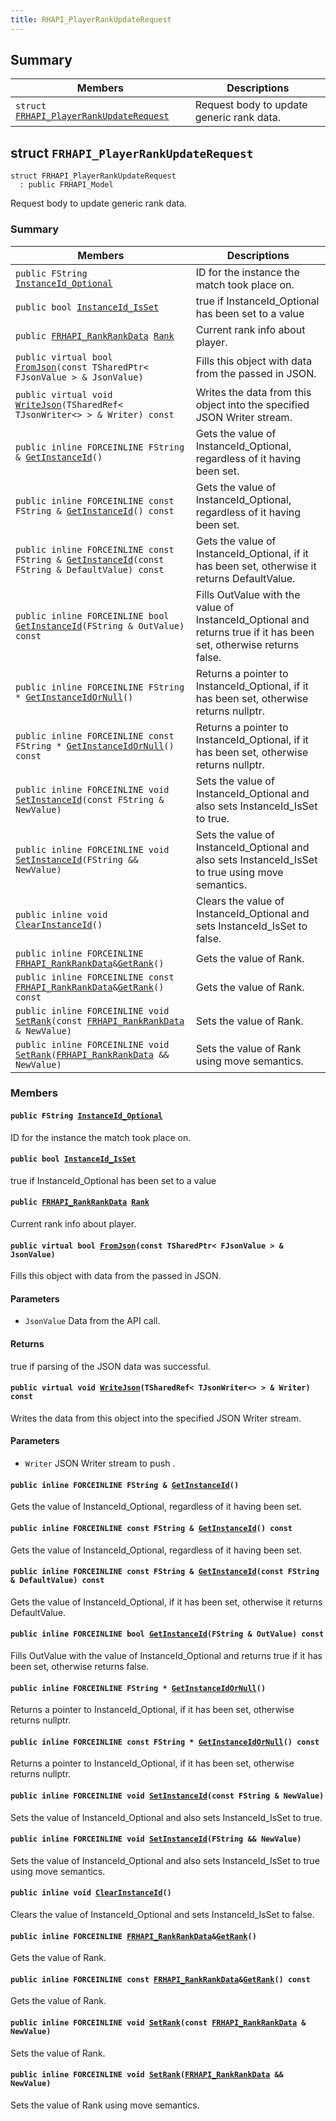 ```yaml
---
title: RHAPI_PlayerRankUpdateRequest
---
```


## Summary

 Members                        | Descriptions                                
--------------------------------|---------------------------------------------
`struct `[`FRHAPI_PlayerRankUpdateRequest`](#structFRHAPI__PlayerRankUpdateRequest) | Request body to update generic rank data.

## struct `FRHAPI_PlayerRankUpdateRequest` <a id="structFRHAPI__PlayerRankUpdateRequest"></a>

```
struct FRHAPI_PlayerRankUpdateRequest
  : public FRHAPI_Model
```

Request body to update generic rank data.

### Summary

 Members                        | Descriptions                                
--------------------------------|---------------------------------------------
`public FString `[`InstanceId_Optional`](#structFRHAPI__PlayerRankUpdateRequest_1af38fcda3794f6b94dd00fba499d1360b) | ID for the instance the match took place on.
`public bool `[`InstanceId_IsSet`](#structFRHAPI__PlayerRankUpdateRequest_1a40d06b2cf100c0b0b2e47ad7d7853b68) | true if InstanceId_Optional has been set to a value
`public `[`FRHAPI_RankRankData`](RHAPI_RankRankData.md#structFRHAPI__RankRankData)` `[`Rank`](#structFRHAPI__PlayerRankUpdateRequest_1a1f30d3e8c798aa12df14a5e9ba5ec620) | Current rank info about player.
`public virtual bool `[`FromJson`](#structFRHAPI__PlayerRankUpdateRequest_1abc8a2321b107727ec602620d5853cc9b)`(const TSharedPtr< FJsonValue > & JsonValue)` | Fills this object with data from the passed in JSON.
`public virtual void `[`WriteJson`](#structFRHAPI__PlayerRankUpdateRequest_1a895fdae115305a44b2754b6dba463b66)`(TSharedRef< TJsonWriter<> > & Writer) const` | Writes the data from this object into the specified JSON Writer stream.
`public inline FORCEINLINE FString & `[`GetInstanceId`](#structFRHAPI__PlayerRankUpdateRequest_1ae6b8b465e48379bef757bb93ba59cfa7)`()` | Gets the value of InstanceId_Optional, regardless of it having been set.
`public inline FORCEINLINE const FString & `[`GetInstanceId`](#structFRHAPI__PlayerRankUpdateRequest_1a009573cf639d4137403a062d8ad4d224)`() const` | Gets the value of InstanceId_Optional, regardless of it having been set.
`public inline FORCEINLINE const FString & `[`GetInstanceId`](#structFRHAPI__PlayerRankUpdateRequest_1a3a5d92dd2779387a32c2d4aa6c3e7e69)`(const FString & DefaultValue) const` | Gets the value of InstanceId_Optional, if it has been set, otherwise it returns DefaultValue.
`public inline FORCEINLINE bool `[`GetInstanceId`](#structFRHAPI__PlayerRankUpdateRequest_1a31a3e4e3d09e52f836188607c9732e40)`(FString & OutValue) const` | Fills OutValue with the value of InstanceId_Optional and returns true if it has been set, otherwise returns false.
`public inline FORCEINLINE FString * `[`GetInstanceIdOrNull`](#structFRHAPI__PlayerRankUpdateRequest_1a6d55ae903cebe37983d7e87b571d1501)`()` | Returns a pointer to InstanceId_Optional, if it has been set, otherwise returns nullptr.
`public inline FORCEINLINE const FString * `[`GetInstanceIdOrNull`](#structFRHAPI__PlayerRankUpdateRequest_1a402636b144191d7beb64c37cbd4d0292)`() const` | Returns a pointer to InstanceId_Optional, if it has been set, otherwise returns nullptr.
`public inline FORCEINLINE void `[`SetInstanceId`](#structFRHAPI__PlayerRankUpdateRequest_1a7d971380a7e4138fdb839c2a9e88d1f4)`(const FString & NewValue)` | Sets the value of InstanceId_Optional and also sets InstanceId_IsSet to true.
`public inline FORCEINLINE void `[`SetInstanceId`](#structFRHAPI__PlayerRankUpdateRequest_1a0a496097aa3bebd7fecdb2a40b4f1920)`(FString && NewValue)` | Sets the value of InstanceId_Optional and also sets InstanceId_IsSet to true using move semantics.
`public inline void `[`ClearInstanceId`](#structFRHAPI__PlayerRankUpdateRequest_1a6ed6ba4c13c1d481737f6ad718caa77b)`()` | Clears the value of InstanceId_Optional and sets InstanceId_IsSet to false.
`public inline FORCEINLINE `[`FRHAPI_RankRankData`](RHAPI_RankRankData.md#structFRHAPI__RankRankData)` & `[`GetRank`](#structFRHAPI__PlayerRankUpdateRequest_1af0a09d9f5b69fcd102c140acab58fba3)`()` | Gets the value of Rank.
`public inline FORCEINLINE const `[`FRHAPI_RankRankData`](RHAPI_RankRankData.md#structFRHAPI__RankRankData)` & `[`GetRank`](#structFRHAPI__PlayerRankUpdateRequest_1a133bee1d45fd5d952c589ec9d6a58c46)`() const` | Gets the value of Rank.
`public inline FORCEINLINE void `[`SetRank`](#structFRHAPI__PlayerRankUpdateRequest_1a76205423edb0e9fffaf2af26221665e8)`(const `[`FRHAPI_RankRankData`](RHAPI_RankRankData.md#structFRHAPI__RankRankData)` & NewValue)` | Sets the value of Rank.
`public inline FORCEINLINE void `[`SetRank`](#structFRHAPI__PlayerRankUpdateRequest_1a6230f887455fb3801d9af10e707eff6c)`(`[`FRHAPI_RankRankData`](RHAPI_RankRankData.md#structFRHAPI__RankRankData)` && NewValue)` | Sets the value of Rank using move semantics.

### Members

#### `public FString `[`InstanceId_Optional`](#structFRHAPI__PlayerRankUpdateRequest_1af38fcda3794f6b94dd00fba499d1360b) <a id="structFRHAPI__PlayerRankUpdateRequest_1af38fcda3794f6b94dd00fba499d1360b"></a>

ID for the instance the match took place on.

#### `public bool `[`InstanceId_IsSet`](#structFRHAPI__PlayerRankUpdateRequest_1a40d06b2cf100c0b0b2e47ad7d7853b68) <a id="structFRHAPI__PlayerRankUpdateRequest_1a40d06b2cf100c0b0b2e47ad7d7853b68"></a>

true if InstanceId_Optional has been set to a value

#### `public `[`FRHAPI_RankRankData`](RHAPI_RankRankData.md#structFRHAPI__RankRankData)` `[`Rank`](#structFRHAPI__PlayerRankUpdateRequest_1a1f30d3e8c798aa12df14a5e9ba5ec620) <a id="structFRHAPI__PlayerRankUpdateRequest_1a1f30d3e8c798aa12df14a5e9ba5ec620"></a>

Current rank info about player.

#### `public virtual bool `[`FromJson`](#structFRHAPI__PlayerRankUpdateRequest_1abc8a2321b107727ec602620d5853cc9b)`(const TSharedPtr< FJsonValue > & JsonValue)` <a id="structFRHAPI__PlayerRankUpdateRequest_1abc8a2321b107727ec602620d5853cc9b"></a>

Fills this object with data from the passed in JSON.

#### Parameters
* `JsonValue` Data from the API call.

#### Returns
true if parsing of the JSON data was successful.

#### `public virtual void `[`WriteJson`](#structFRHAPI__PlayerRankUpdateRequest_1a895fdae115305a44b2754b6dba463b66)`(TSharedRef< TJsonWriter<> > & Writer) const` <a id="structFRHAPI__PlayerRankUpdateRequest_1a895fdae115305a44b2754b6dba463b66"></a>

Writes the data from this object into the specified JSON Writer stream.

#### Parameters
* `Writer` JSON Writer stream to push .

#### `public inline FORCEINLINE FString & `[`GetInstanceId`](#structFRHAPI__PlayerRankUpdateRequest_1ae6b8b465e48379bef757bb93ba59cfa7)`()` <a id="structFRHAPI__PlayerRankUpdateRequest_1ae6b8b465e48379bef757bb93ba59cfa7"></a>

Gets the value of InstanceId_Optional, regardless of it having been set.

#### `public inline FORCEINLINE const FString & `[`GetInstanceId`](#structFRHAPI__PlayerRankUpdateRequest_1a009573cf639d4137403a062d8ad4d224)`() const` <a id="structFRHAPI__PlayerRankUpdateRequest_1a009573cf639d4137403a062d8ad4d224"></a>

Gets the value of InstanceId_Optional, regardless of it having been set.

#### `public inline FORCEINLINE const FString & `[`GetInstanceId`](#structFRHAPI__PlayerRankUpdateRequest_1a3a5d92dd2779387a32c2d4aa6c3e7e69)`(const FString & DefaultValue) const` <a id="structFRHAPI__PlayerRankUpdateRequest_1a3a5d92dd2779387a32c2d4aa6c3e7e69"></a>

Gets the value of InstanceId_Optional, if it has been set, otherwise it returns DefaultValue.

#### `public inline FORCEINLINE bool `[`GetInstanceId`](#structFRHAPI__PlayerRankUpdateRequest_1a31a3e4e3d09e52f836188607c9732e40)`(FString & OutValue) const` <a id="structFRHAPI__PlayerRankUpdateRequest_1a31a3e4e3d09e52f836188607c9732e40"></a>

Fills OutValue with the value of InstanceId_Optional and returns true if it has been set, otherwise returns false.

#### `public inline FORCEINLINE FString * `[`GetInstanceIdOrNull`](#structFRHAPI__PlayerRankUpdateRequest_1a6d55ae903cebe37983d7e87b571d1501)`()` <a id="structFRHAPI__PlayerRankUpdateRequest_1a6d55ae903cebe37983d7e87b571d1501"></a>

Returns a pointer to InstanceId_Optional, if it has been set, otherwise returns nullptr.

#### `public inline FORCEINLINE const FString * `[`GetInstanceIdOrNull`](#structFRHAPI__PlayerRankUpdateRequest_1a402636b144191d7beb64c37cbd4d0292)`() const` <a id="structFRHAPI__PlayerRankUpdateRequest_1a402636b144191d7beb64c37cbd4d0292"></a>

Returns a pointer to InstanceId_Optional, if it has been set, otherwise returns nullptr.

#### `public inline FORCEINLINE void `[`SetInstanceId`](#structFRHAPI__PlayerRankUpdateRequest_1a7d971380a7e4138fdb839c2a9e88d1f4)`(const FString & NewValue)` <a id="structFRHAPI__PlayerRankUpdateRequest_1a7d971380a7e4138fdb839c2a9e88d1f4"></a>

Sets the value of InstanceId_Optional and also sets InstanceId_IsSet to true.

#### `public inline FORCEINLINE void `[`SetInstanceId`](#structFRHAPI__PlayerRankUpdateRequest_1a0a496097aa3bebd7fecdb2a40b4f1920)`(FString && NewValue)` <a id="structFRHAPI__PlayerRankUpdateRequest_1a0a496097aa3bebd7fecdb2a40b4f1920"></a>

Sets the value of InstanceId_Optional and also sets InstanceId_IsSet to true using move semantics.

#### `public inline void `[`ClearInstanceId`](#structFRHAPI__PlayerRankUpdateRequest_1a6ed6ba4c13c1d481737f6ad718caa77b)`()` <a id="structFRHAPI__PlayerRankUpdateRequest_1a6ed6ba4c13c1d481737f6ad718caa77b"></a>

Clears the value of InstanceId_Optional and sets InstanceId_IsSet to false.

#### `public inline FORCEINLINE `[`FRHAPI_RankRankData`](RHAPI_RankRankData.md#structFRHAPI__RankRankData)` & `[`GetRank`](#structFRHAPI__PlayerRankUpdateRequest_1af0a09d9f5b69fcd102c140acab58fba3)`()` <a id="structFRHAPI__PlayerRankUpdateRequest_1af0a09d9f5b69fcd102c140acab58fba3"></a>

Gets the value of Rank.

#### `public inline FORCEINLINE const `[`FRHAPI_RankRankData`](RHAPI_RankRankData.md#structFRHAPI__RankRankData)` & `[`GetRank`](#structFRHAPI__PlayerRankUpdateRequest_1a133bee1d45fd5d952c589ec9d6a58c46)`() const` <a id="structFRHAPI__PlayerRankUpdateRequest_1a133bee1d45fd5d952c589ec9d6a58c46"></a>

Gets the value of Rank.

#### `public inline FORCEINLINE void `[`SetRank`](#structFRHAPI__PlayerRankUpdateRequest_1a76205423edb0e9fffaf2af26221665e8)`(const `[`FRHAPI_RankRankData`](RHAPI_RankRankData.md#structFRHAPI__RankRankData)` & NewValue)` <a id="structFRHAPI__PlayerRankUpdateRequest_1a76205423edb0e9fffaf2af26221665e8"></a>

Sets the value of Rank.

#### `public inline FORCEINLINE void `[`SetRank`](#structFRHAPI__PlayerRankUpdateRequest_1a6230f887455fb3801d9af10e707eff6c)`(`[`FRHAPI_RankRankData`](RHAPI_RankRankData.md#structFRHAPI__RankRankData)` && NewValue)` <a id="structFRHAPI__PlayerRankUpdateRequest_1a6230f887455fb3801d9af10e707eff6c"></a>

Sets the value of Rank using move semantics.

